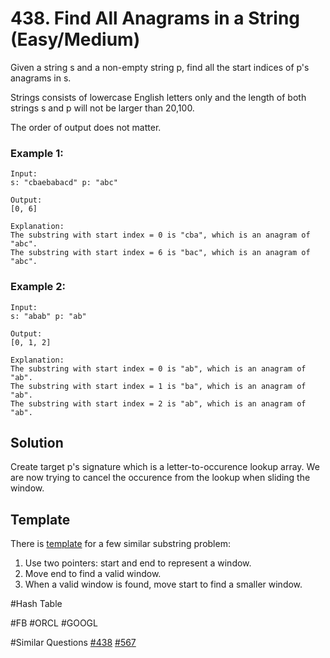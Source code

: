 # 438. Find All Anagrams in a String (Easy/Medium)

Given a string s and a non-empty string p, find all the start indices of p's anagrams in s.

Strings consists of lowercase English letters only and the length of both strings s and p will not be larger than 20,100.

The order of output does not matter.

### Example 1:
```
Input:
s: "cbaebabacd" p: "abc"

Output:
[0, 6]

Explanation:
The substring with start index = 0 is "cba", which is an anagram of "abc".
The substring with start index = 6 is "bac", which is an anagram of "abc".
```
### Example 2:
```
Input:
s: "abab" p: "ab"

Output:
[0, 1, 2]

Explanation:
The substring with start index = 0 is "ab", which is an anagram of "ab".
The substring with start index = 1 is "ba", which is an anagram of "ab".
The substring with start index = 2 is "ab", which is an anagram of "ab".
```

## Solution
Create target p's signature which is a letter-to-occurence lookup array. We are now trying to cancel the occurence from the lookup when sliding the window.

## Template
There is [template](https://leetcode.com/problems/minimum-window-substring/discuss/26808/here-is-a-10-line-template-that-can-solve-most-substring-problems) for a few similar substring problem:

1. Use two pointers: start and end to represent a window.
2. Move end to find a valid window.
3. When a valid window is found, move start to find a smaller window.

#Hash Table

#FB #ORCL #GOOGL

#Similar Questions [#438](../p438m/README.md) [#567](../p567m/README.md)
